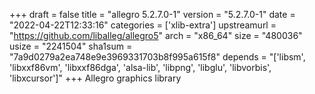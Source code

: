+++
draft = false
title = "allegro 5.2.7.0-1"
version = "5.2.7.0-1"
date = "2022-04-22T12:33:16"
categories = ['xlib-extra']
upstreamurl = "https://github.com/liballeg/allegro5"
arch = "x86_64"
size = "480036"
usize = "2241504"
sha1sum = "7a9d0279a2ea748e9e3969331703b8f995a615f8"
depends = "['libsm', 'libxxf86vm', 'libxxf86dga', 'alsa-lib', 'libpng', 'libglu', 'libvorbis', 'libxcursor']"
+++
Allegro graphics library